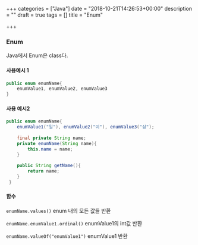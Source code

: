 +++
categories = ["Java"]
date = "2018-10-21T14:26:53+00:00"
description = ""
draft = true
tags = []
title = "Enum"

+++
### Enum

Java에서 Enum은 class다.

#### 사용예시 1

```java
public enum enumName{
	enumValue1, enumValue2, enumValue3	
}
```

#### 사용 예시2

```java
public enum enumName{
	enumValue1("일"), enumValue2("이"), enumValue3("삼");	
	
    final private String name;	
	private enumName(String name){	
		this.name = name;	
	}
    
	public String getName(){	
		return name;	
	}
 }
```

#### 함수

`enumName.values()` enum 내의 모든 값들 반환

`enumName.enumValue1.ordinal()` enumValue1의 int값 반환

`enumName.valueOf("enumValue1")` enumValue1 반환